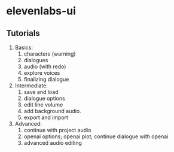 # elevenlabs-ui

## Tutorials

1. Basics: 
   1. characters (warning)
   1. dialogues
   1. audio (with redo)
   1. explore voices   
   1. finalizing dialogue
1. Intermediate: 
   1. save and load
   1. dialogue options
   1. edit line volume
   1. add background audio.
   1. export and import
1. Advanced: 
   1. continue with project audio
   1. openai options; openai plot; continue dialogue with openai
   1. advanced audio editing